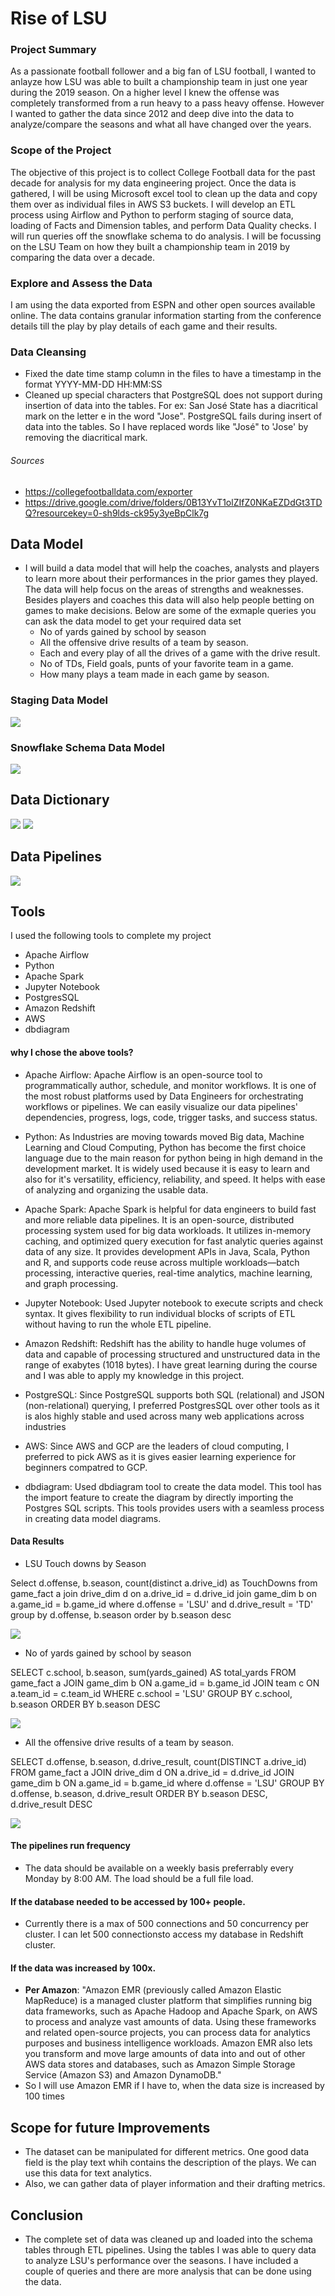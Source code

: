 # Rise of LSU

### Project Summary
As a passionate football follower and a big fan of LSU football, I wanted to anlayze how LSU was able to built a championship team in just one year during the 2019 season. On a higher level I knew the offense was completely transformed from a run heavy to a pass heavy offense. However I wanted to gather the data since 2012 and deep dive into the data to analyze/compare the seasons and what all have changed over the years. 
### Scope of the Project
The objective of this project is to collect College Football data for the past decade for analysis for my data engineering project. Once the data is gathered, I will be using Microsoft excel tool to clean up the data and copy them over as individual files in AWS S3 buckets. I will develop an ETL process using Airflow and Python to perform staging of source data, loading of Facts and Dimension tables, and perform Data Quality checks. I will run queries off the snowflake schema to do analysis. I will be focussing on the LSU Team on how they built a championship team in 2019 by comparing the data over a decade.

###  Explore and Assess the Data
I am using the data exported from ESPN and other open sources available online. The data contains granular information starting from the conference details till the play by play details of each game and their results.

### Data Cleansing
- Fixed the date time stamp column in the files to have a timestamp in the format YYYY-MM-DD HH:MM:SS
- Cleaned up special characters that PostgreSQL does not support during insertion of data into the tables. For ex: San José State has a diacritical mark on the letter e in the word "Jose". PostgreSQL fails during insert of data into the tables. So I have replaced words like "José" to 'Jose' by removing the diacritical mark.

###### Sources 
- https://collegefootballdata.com/exporter
- https://drive.google.com/drive/folders/0B13YvT1olZIfZ0NKaEZDdGt3TDQ?resourcekey=0-sh9lds-ck95y3yeBpClk7g

## Data Model
- I will build a data model that will help the coaches, analysts and players to learn more about their performances in the prior games they played. The data will help focus on the areas of strengths and weaknesses. Besides players and coaches this data will also help people betting on games to make decisions. Below are some of the exmaple queries you can ask the data model to get your required data set
  - No of yards gained by school by season
  - All the offensive drive results of a team by season.
  - Each and every play of all the drives of a game with the drive result.
  - No of TDs, Field goals, punts of your favorite team in a game.
  - How many plays a team made in each game by season.

### Staging Data Model

<img src='images/Staging Data Model.png'>

### Snowflake Schema Data Model

<img src='images/game_facts.png'>

## Data Dictionary
<img src='images/Data_Dictionary_1.jpg'>

<img src='images/Data_Dictionary_2.jpg'>

## Data Pipelines

<img src='images/Airflow_Image.jpg'>

## Tools
I used the following tools to complete my project 
- Apache Airflow
- Python
- Apache Spark
- Jupyter Notebook
- PostgresSQL
- Amazon Redshift
- AWS
- dbdiagram

#### why I chose the above tools?

- Apache Airflow: 
Apache Airflow is an open-source tool to programmatically author, schedule, and monitor workflows. It is one of the most robust platforms used by Data Engineers for orchestrating workflows or pipelines. We can easily visualize our data pipelines' dependencies, progress, logs, code, trigger tasks, and success status.

- Python: As Industries are moving towards moved Big data, Machine Learning and Cloud Computing, Python has become the first choice language due to the main reason for python being in high demand in the development market. It is widely used because it is easy to learn and also for it's versatility, efficiency, reliability, and speed. It helps with ease of analyzing and organizing the usable data.

- Apache Spark: Apache Spark is helpful for data engineers to build fast and more reliable data pipelines. It is an open-source, distributed processing system used for big data workloads. It utilizes in-memory caching, and optimized query execution for fast analytic queries against data of any size. It provides development APIs in Java, Scala, Python and R, and supports code reuse across multiple workloads—batch processing, interactive queries, real-time analytics, machine learning, and graph processing. 

- Jupyter Notebook: Used Jupyter notebook to execute scripts and check syntax. It gives flexibility to run individual blocks of scripts of ETL without having to run the whole ETL pipeline. 

- Amazon Redshift: Redshift has the ability to handle huge volumes of data and capable of processing structured and unstructured data in the range of exabytes (1018 bytes). I have great learning during the course and I was able to apply my knowledge in this project.

- PostgreSQL: Since PostgreSQL supports both SQL (relational) and JSON (non-relational) querying, I preferred PostgresSQL over other tools as it is alos highly stable and used across many web applications across industries

- AWS: Since AWS and GCP are the leaders of cloud computing, I preferred to pick AWS as it is gives easier learning experience for beginners compatred to GCP.

- dbdiagram: Used dbdiagram tool to create the data model. This tool has the import feature to create the diagram by directly importing the Postgres SQL scripts. This tools provides users with a seamless process in creating data model diagrams.

#### Data Results 

- LSU Touch downs by Season

Select d.offense, b.season,  count(distinct a.drive_id) as TouchDowns
from game_fact a
join drive_dim d
on a.drive_id = d.drive_id
join game_dim b
on a.game_id = b.game_id
where d.offense = 'LSU'
and d.drive_result = 'TD'
group by  d.offense, b.season
order by b.season desc

<img src='images/LSU_TDs_By_Season.png'>

- No of yards gained by school by season

SELECT c.school,
       b.season,
       sum(yards_gained) AS total_yards
FROM game_fact a
JOIN game_dim b ON a.game_id = b.game_id
JOIN team c ON a.team_id = c.team_id
WHERE c.school = 'LSU'
GROUP BY c.school,
         b.season
ORDER BY b.season DESC

<img src='images/LSU_Total_Yards_By_Season.png'>

- All the offensive drive results of a team by season.

SELECT d.offense,
       b.season,
       d.drive_result,
       count(DISTINCT a.drive_id)
FROM game_fact a
JOIN drive_dim d ON a.drive_id = d.drive_id
JOIN game_dim b ON a.game_id = b.game_id
where d.offense = 'LSU'
GROUP BY d.offense,
         b.season,
         d.drive_result
ORDER BY b.season DESC, d.drive_result DESC

<img src='images/LSU_Offense_Drive_Results_By_Season.png'>

#### The pipelines run frequency
- The data should be available on a weekly basis preferrably every Monday by 8:00 AM. The load should be a full file load.

#### If the database needed to be accessed by 100+ people.
- Currently there is a max of 500 connections and 50 concurrency per cluster. I can let 500 connectionsto access my database in Redshift cluster.

#### If the data was increased by 100x.
- **Per Amazon**:  "Amazon EMR (previously called Amazon Elastic MapReduce) is a managed cluster platform that simplifies running big data frameworks, such as Apache Hadoop and Apache Spark, on AWS to process and analyze vast amounts of data. Using these frameworks and related open-source projects, you can process data for analytics purposes and business intelligence workloads. Amazon EMR also lets you transform and move large amounts of data into and out of other AWS data stores and databases, such as Amazon Simple Storage Service (Amazon S3) and Amazon DynamoDB."
- So I will use Amazon EMR if I have to, when the data size is increased by 100 times

## Scope for future Improvements
- The dataset can be manipulated for different metrics. One good data field is the play text whih contains the description of the plays. We can use this data for text analytics.
- Also, we can gather data of player information and their drafting metrics.

## Conclusion

- The complete set of data was cleaned up and loaded into the schema tables through ETL pipelines. Using the tables I was able to query data to analyze LSU's performance over the seasons. I have included a couple of queries and there are more analysis that can be done using the data.
